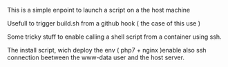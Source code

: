 This is a simple enpoint to launch a script on a the host machine

Usefull to trigger build.sh from a github hook ( the case of this use )

Some tricky stuff to enable calling a shell script from a container using ssh. 

The install script, wich deploy the env ( php7 + nginx )enable also ssh connection beetween the www-data user and the host server.
